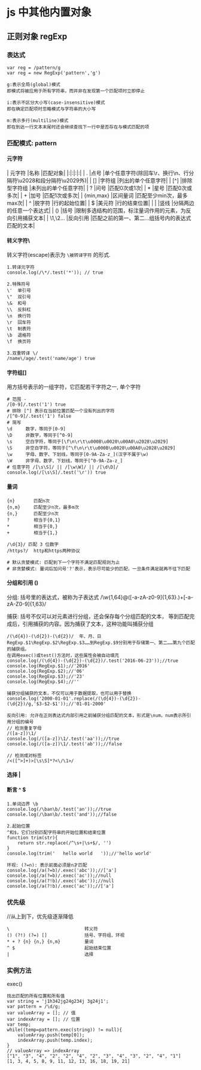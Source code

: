 # js 中其他内置对象

## 正则对象 regExp
### 表达式
```
var reg = /pattern/g
var reg = new RegExp('pattern','g')

g:表示全局(global)模式
即模式将被应用于所有字符串，而并非在发现第一个匹配项时立即停止

i:表示不区分大小写(case-insensitive)模式
即在确定匹配项时忽略模式与字符串的大小写

m:表示多行(multiline)模式
即在到达一行文本末尾时还会继续查找下一行中是否存在与模式匹配的项
```
### 匹配模式: pattern
#### 元字符
| 元字符         |名称              |匹配对象|
|:|:|:|:|
| .             |点号               |单个任意字符(除回车\r、换行\n、行分隔符\u2028和段分隔符\u2029外)|
| []            |字符组             |列出的单个任意字符|
| [^]           |排除型字符组        |未列出的单个任意字符|
| ?             |问号               |匹配0次或1次|
| *             |星号               |匹配0次或多次|
| +             |加号               |匹配1次或多次|
| {min,max}     |区间量词            |匹配至少min次，最多max次|
| ^             |脱字符             |行的起始位置|
| $             |美元符             |行的结束位置|
| |             |竖线               |分隔两边的任意一个表达式|
| ()            |括号               |限制多选结构的范围，标注量词作用的元素，为反向引用捕获文本|
| \1,\2...      |反向引用            |匹配之前的第一、第二...组括号内的表达式匹配的文本|
#### 转义字符\
转义字符(escape)表示为 `\被转译字符` 的形式.
```
1.转译元字符
console.log(/\*/.test('*')); // true

2.特殊符号
\'	单引号
\"	双引号
\&	和号
\\	反斜杠
\n	换行符
\r	回车符
\t	制表符
\b	退格符
\f	换页符

3.双重转译 \/
/name\/age/.test('name/age') true
```
####  字符组[]
用方括号表示的一组字符，它匹配若干字符之一, 单个字符
```
# 范围 -
/[0-9]/.test('1') true
# 排除 [^] 表示在当前位置匹配一个没有列出的字符 
/[^0-9]/.test('1') false
# 简写
\d     数字，等同于[0-9]
\D     非数字，等同于[^0-9]
\s     空白字符，等同于[\f\n\r\t\u000B\u0020\u00A0\u2028\u2029]
\S     非空白字符，等同于[^\f\n\r\t\u000B\u0020\u00A0\u2028\u2029]
\w     字母、数字、下划线，等同于[0-9A-Za-z_](汉字不属于\w)
\W     非字母、数字、下划线，等同于[^0-9A-Za-z_]
# 任意字符 /[\s\S]/ || /[\w\W]/ || /[\d\D]/
console.log(/[\s\S]/.test('\r')) true
```
#### 量词
```
{n}       匹配n次
{n,m}     匹配至少n次，最多m次
{n,}      匹配至少n次
?         相当于{0,1}
*         相当于{0,}
+         相当于{1,}

/\d{3}/ 匹配 3 位数字
/https?/  http和https两种协议

# 默认贪婪模式: 匹配到下一个字符不满足匹配规则为止
# 非贪婪模式: 量词后加问号'?'表示，表示尽可能少的匹配，一旦条件满足就再不往下匹配
```
#### 分组和引用 ()
分组: 括号里的表达式，被称为子表达式
/\w{1,64}@([-a-zA-z0-9]{1,63}\.)+[-a-zA-Z0-9]{1,63}/

捕获: 括号不仅可以对元素进行分组，还会保存每个分组匹配的文本，
等到匹配完成后，引用捕获的内容。因为捕获了文本，这种功能叫捕获分组
```
/(\d{4})-(\d{2})-(\d{2})/  年、月、日
RegExp.$1\RegExp.$2\RegExp.$3……到RegExp.$9分别用于存储第一、第二……第九个匹配的捕获组。
在调用exec()或test()方法时，这些属性会被自动填充
console.log(/(\d{4})-(\d{2})-(\d{2})/.test('2016-06-23'));//true
console.log(RegExp.$1);//'2016'
console.log(RegExp.$2);//'06'
console.log(RegExp.$3);//'23'
console.log(RegExp.$4);//''

捕获分组捕获的文本，不仅可以用于数据提取，也可以用于替换
console.log('2000-01-01'.replace(/(\d{4})-(\d{2})-(\d{2})/g,'$3-$2-$1'));//'01-01-2000'

反向引用: 允许在正则表达式内部引用之前捕获分组匹配的文本，形式是\num，num表示所引用分组的编号
// 检测重复字母
/([a-z])\1/
console.log(/([a-z])\1/.test('aa'));//true
console.log(/([a-z])\1/.test('ab'));//false

// 检测成对标签
/<([^>]+)>[\s\S]*?<\/\1>/
```
#### 选择 |

#### 断言 ^ $
```
1.单词边界 \b
console.log(/\ban\b/.test('an'));//true
console.log(/\ban\b/.test('and'));//false

2.起始位置
^和$，它们分别匹配字符串的开始位置和结束位置
function trim(str){
    return str.replace(/^\s+|\s+$/, '')
}  
console.log(trim('   hello world   '));//'hello world'

环视: (?=n): 表示前面必须是n才匹配
console.log(/a(?=b)/.exec('abc'));//['a']
console.log(/a(?=b)/.exec('ac'));//null
console.log(/a(?!b)/.exec('abc'));//null
console.log(/a(?!b)/.exec('ac'));//['a']
```
### 优先级
//从上到下，优先级逐渐降低

```
\                            转义符
() (?!) (?=) []              括号、字符组、环视
* + ? {n} {n,} {n,m}         量词
^ $                          起始结束位置
|                            选择
```
### 实例方法
exec()
```
找出匹配的所有位置和所有值
var string = 'j1h342jg24g234j 3g24j1';
var pattern = /\d/g;
var valueArray = []; // 值
var indexArray = []; // 位置
var temp;
while((temp=pattern.exec(string)) != null){
    valueArray.push(temp[0]);
    indexArray.push(temp.index);  
}
// valueArray => indexArray
["1", "3", "4", "2", "2", "4", "2", "3", "4", "3", "2", "4", "1"]
[1, 3, 4, 5, 8, 9, 11, 12, 13, 16, 18, 19, 21]
```
